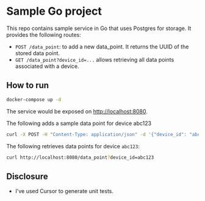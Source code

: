 # Sample Go project

This repo contains sample service in Go that uses Postgres for storage.
It provides
the following routes:
* `POST /data_point`: to add a new data_point. It returns the UUID of the stored data point.
* `GET /data_point?device_id=...` allows retrieving all data points associated with a device.

## How to run

```bash
docker-compose up -d
```

The service would be exposed on [http://localhost:8080](http://localhost:8080).

The following adds a sample data point for device abc123 

```bash
curl -X POST -H "Content-Type: application/json" -d '{"device_id": "abc123", "timestamp": "2025-05-01T13:45:30Z", "data_payload": {"gene_count": 20456, "sample_quality": 98.6}}' http://localhost:8080/data_point
```

The following retrieves data points for device `abc123`:
```bash
curl http://localhost:8080/data_point?device_id=abc123
```

## Disclosure
* I've used Cursor to generate unit tests.